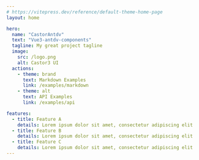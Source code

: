```yaml
---
# https://vitepress.dev/reference/default-theme-home-page
layout: home

hero:
  name: "CastorAntdv"
  text: "Vue3-antdv-components"
  tagline: My great project tagline
  image:
    src: /logo.png
    alt: Castor3 UI
  actions:
    - theme: brand
      text: Markdown Examples
      link: /examples/markdown
    - theme: alt
      text: API Examples
      link: /examples/api

features:
  - title: Feature A
    details: Lorem ipsum dolor sit amet, consectetur adipiscing elit
  - title: Feature B
    details: Lorem ipsum dolor sit amet, consectetur adipiscing elit
  - title: Feature C
    details: Lorem ipsum dolor sit amet, consectetur adipiscing elit
---
```


